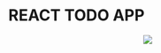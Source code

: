# REACT TODO APP

<div align="center">
  <img src="https://github.com/daldev14/react-todo-app/assets/49620375/f5c2624a-d7a6-4ff7-98cd-94094053f51c" />
</div>

